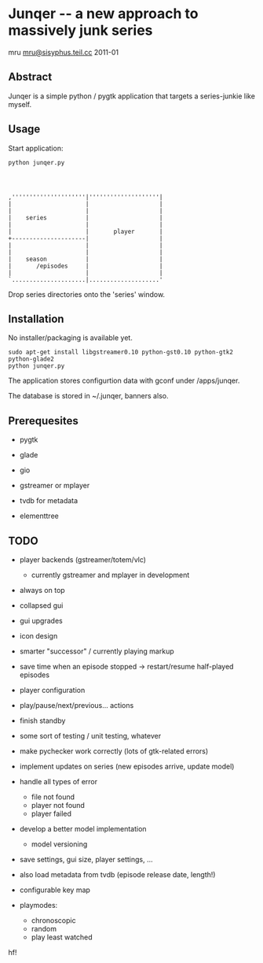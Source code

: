 Junqer -- a new approach to massively junk series
=================================================

mru <mru@sisyphus.teil.cc>
2011-01



Abstract
--------

Junqer is a simple python / pygtk application that targets a
series-junkie like myself.


Usage
-----

Start application:

    python junqer.py




    ,'''''''''''''''''''''|''''''''''''''''''''|
    |                     |                    |
    |                     |                    |
    |    series           |                    |
    |                     |                    |
    |                     |       player       |
    +---------------------|                    |
    |                     |                    |
    |                     |                    |
    |    season           |                    |
    |       /episodes     |                    |
    |                     |                    |
    `.....................|....................'


Drop series directories onto the 'series' window.

Installation
------------

No installer/packaging is available yet.


    sudo apt-get install libgstreamer0.10 python-gst0.10 python-gtk2 python-glade2 
    python junqer.py


The application stores configurtion data with gconf under /apps/junqer.

The database is stored in ~/.junqer, banners also.


Prerequesites
-------------

  * pygtk
  * glade
  * gio
  * gstreamer or mplayer

  * tvdb for metadata
  * elementtree


TODO
----

  * player backends (gstreamer/totem/vlc)
    - currently gstreamer and mplayer in development
  * always on top
  * collapsed gui
  * gui upgrades 
  * icon design
  * smarter "successor" / currently playing markup
  * save time when an episode stopped -> restart/resume half-played episodes
  * player configuration
  * play/pause/next/previous... actions
  * finish standby
  * some sort of testing / unit testing, whatever
  * make pychecker work correctly (lots of gtk-related errors)
  * implement updates on series (new episodes arrive, update model)
  * handle all types of error
    - file not found
    - player not found
    - player failed
  * develop a better model implementation
    - model versioning
  * save settings, gui size, player settings, ...
  * also load metadata from tvdb (episode release date, length!)
  * configurable key map

  * playmodes:
    - chronoscopic
    - random
    - play least watched

hf!
